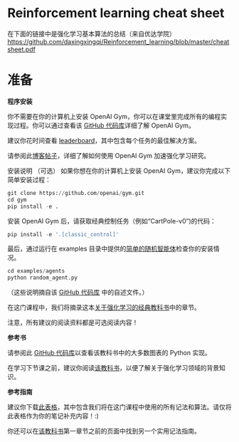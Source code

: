 # Reinforcement learning cheat sheet
在下面的链接中是强化学习基本算法的总结（来自优达学院）
https://github.com/daxingxingqi/Reinforcement_learning/blob/master/cheatsheet.pdf
# 准备
**程序安装**

你不需要在你的计算机上安装 OpenAI Gym，你可以在课堂里完成所有的编程实现过程。你可以通过查看该 [GitHub 代码库](https://github.com/openai/gym.git)详细了解 OpenAI Gym。

建议你花时间查看 [leaderboard](https://github.com/openai/gym/wiki/Leaderboard)，其中包含每个任务的最佳解决方案。

请参阅此[博客帖子](https://blog.openai.com/openai-gym-beta/)，详细了解如何使用 OpenAI Gym 加速强化学习研究。

安装说明 （可选）
如果你想在你的计算机上安装 OpenAI Gym，建议你完成以下简单安装过程：

``` python
git clone https://github.com/openai/gym.git
cd gym
pip install -e .
```
安装 OpenAI Gym 后，请获取经典控制任务（例如“CartPole-v0”)的代码：

``` python
pip install -e '.[classic_control]'
```
最后，通过运行在 examples 目录中提供的[简单的随机智能体](https://github.com/openai/gym/blob/master/examples/agents/random_agent.py)检查你的安装情况。

``` python
cd examples/agents
python random_agent.py
```
（这些说明摘自该 [GitHub 代码库](https://github.com/openai/gym) 中的自述文件。）

在这门课程中，我们将摘录这本[关于强化学习的经典教科书](https://s3.cn-north-1.amazonaws.com.cn/static-documents/nd101/MLND+documents/suttonbookdraft2018jan1.pdf)中的章节。

注意，所有建议的阅读资料都是可选阅读内容！

**参考书**

请参阅此 [GitHub 代码库](https://github.com/ShangtongZhang/reinforcement-learning-an-introduction)以查看该教科书中的大多数图表的 Python 实现。

在学习下节课之前，建议你阅读[该教科书](https://s3.cn-north-1.amazonaws.com.cn/static-documents/nd101/MLND+documents/suttonbookdraft2018jan1.pdf)，以便了解关于强化学习领域的背景知识。

**参考指南**

建议你下载[此表格](https://github.com/udacity/rl-cheatsheet/blob/master/cheatsheet.pdf)，其中包含我们将在这门课程中使用的所有记法和算法。请仅将此表格作为你的笔记补充内容！:)

你还可以在[该教科书](https://s3.cn-north-1.amazonaws.com.cn/static-documents/nd101/MLND+documents/suttonbookdraft2018jan1.pdf)第一章节之前的页面中找到另一个实用记法指南。

